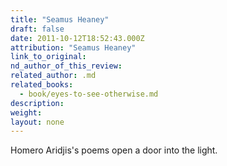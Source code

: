 ```yaml
---
title: "Seamus Heaney"
draft: false
date: 2011-10-12T18:52:43.000Z
attribution: "Seamus Heaney"
link_to_original:
nd_author_of_this_review:
related_author: .md
related_books:
  - book/eyes-to-see-otherwise.md
description:
weight:
layout: none
---
```

Homero Aridjis's poems open a door into the light.

